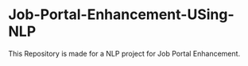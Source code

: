 # Job-Portal-Enhancement-USing-NLP
This Repository is made for a NLP project for Job Portal Enhancement.

